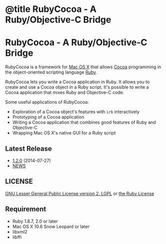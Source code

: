 # @title RubyCocoa - A Ruby/Objective-C Bridge

RubyCocoa - A Ruby/Objective-C Bridge
=====================================

RubyCocoa is a framework for [Mac OS X](http://www.apple.com/macosx/)
that allows [Cocoa](http://developer.apple.com/cocoa/) programming
in the object-oriented scripting language [Ruby](http://www.ruby-lang.org/).

RubyCocoa lets you write a Cocoa application in Ruby. It allows you to create
and use a Cocoa object in a Ruby script. It's possible to write a
Cocoa application that mixes Ruby and Objective-C code.

Some useful applications of RubyCocoa:

  * Exploration of a Cocoa object's features with `irb` interactively
  * Prototyping of a Cocoa application
  * Writing a Cocoa application that combines good features of Ruby and Objective-C
  * Wrapping Mac OS X's native GUI for a Ruby script

## Latest Release

* [1.2.0](http://sourceforge.net/projects/rubycocoa/files/RubyCocoa/1.2.0/) (2014-07-27)
* [NEWS](http://sourceforge.net/p/rubycocoa/svn/HEAD/tree/trunk/src/NEWS)

## LICENSE

[GNU Lesser General Public License version 2. LGPL](URL:http://www.gnu.org/licenses/lgpl.html) or 
[the Ruby License](http://www.ruby-lang.org/en/about/license.txt)

## Requirement

* Ruby 1.8.7, 2.0 or later
* Mac OS X 10.6 Snow Leopard or later
* libxml2
* libffi

